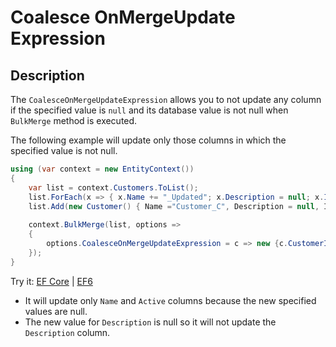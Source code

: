 # Coalesce OnMergeUpdate Expression

## Description

The `CoalesceOnMergeUpdateExpression` allows you to not update any column if the specified value is `null` and its database value is not null when `BulkMerge` method is executed.

The following example will update only those columns in which the specified value is not null.

```csharp
using (var context = new EntityContext())
{
    var list = context.Customers.ToList();
    list.ForEach(x => { x.Name += "_Updated"; x.Description = null; x.IsActive = false;});
    list.Add(new Customer() { Name ="Customer_C", Description = null, IsActive = false});
    
    context.BulkMerge(list, options => 
    {
        options.CoalesceOnMergeUpdateExpression = c => new {c.CustomerID, c.Description};
    });                  
}
```

Try it: [EF Core](https://dotnetfiddle.net/Sy3rfx) | [EF6](https://dotnetfiddle.net/JOrTfP)

 - It will update only `Name` and `Active` columns because the new specified values are null.
 - The new value for `Description` is null so it will not update the `Description` column.
